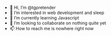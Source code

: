 - 👋 Hi, I’m @tgpretender
- 👀 I’m interested in web development and sleep
- 🌱 I’m currently learning Javascript
- 💞️ I’m looking to collaborate on nothing quite yet
- 📫 How to reach me is nowhere right now

<!---
tgpretender/tgpretender is a ✨ special ✨ repository because its `README.md` (this file) appears on your GitHub profile.
You can click the Preview link to take a look at your changes.
--->
